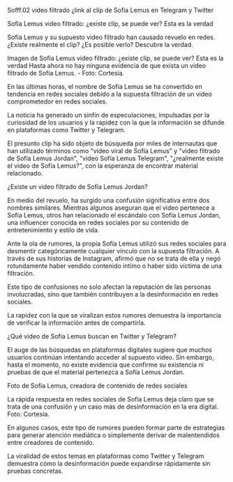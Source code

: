 Sofff.02 video filtrado ¿link al clip de Sofia Lemus en Telegram y Twitter

Sofía Lemus video filtrado: ¿existe clip, se puede ver? Esta es la verdad

Sofía Lemus y su supuesto video filtrado han causado revuelo en redes. ¿Existe realmente el clip? ¿Es posible verlo? Descubre la verdad.

Imagen de Sofía Lemus video filtrado: ¿existe clip, se puede ver? Esta es la verdad
Hasta ahora no hay ninguna evidencia de que exista un video filtrado de Sofía Lemus. - Foto: Cortesía.

En las últimas horas, el nombre de Sofía Lemus se ha convertido en tendencia en redes sociales debido a la supuesta filtración de un video comprometedor en redes sociales.

La noticia ha generado un sinfín de especulaciones, impulsadas por la curiosidad de los usuarios y la rapidez con la que la información se difunde en plataformas como Twitter y Telegram.

El presunto clip ha sido objeto de búsqueda por miles de internautas que han utilizado términos como "video viral de Sofía Lemus" y "video filtrado de Sofía Lemus Jordan", "video Sofía Lemus Telegram", "¿realmente existe el video de Sofía Lemus?", con la esperanza de encontrar material relacionado.

¿Existe un video filtrado de Sofía Lemus Jordan?

En medio del revuelo, ha surgido una confusión significativa entre dos nombres similares. Mientras algunos aseguran que el video pertenece a Sofía Lemus, otros han relacionado el escándalo con Sofía Lemus Jordan, una influencer conocida en redes sociales por su contenido de entretenimiento y estilo de vida.

Ante la ola de rumores, la propia Sofía Lemus utilizó sus redes sociales para desmentir categóricamente cualquier vínculo con la supuesta filtración. A través de sus historias de Instagram, afirmó que no se trata de ella y negó rotundamente haber vendido contenido íntimo o haber sido víctima de una filtración.


Este tipo de confusiones no solo afectan la reputación de las personas involucradas, sino que también contribuyen a la desinformación en redes sociales.

La rapidez con la que se viralizan estos rumores demuestra la importancia de verificar la información antes de compartirla.

¿Qué video de Sofía Lemus buscan en Twitter y Telegram?

El auge de las búsquedas en plataformas digitales sugiere que muchos usuarios continúan intentando acceder al supuesto video. Sin embargo, hasta el momento, no existe evidencia que confirme su existencia ni pruebas de que el material pertenezca a Sofía Lemus Jordan.

Foto de Sofía Lemus, creadora de contenido de redes sociales

La rápida respuesta en redes sociales de Sofía Lemus deja claro que se trata de una confusión y un caso más de desinformación en la era digital. Foto: Cortesía.

En algunos casos, este tipo de rumores pueden formar parte de estrategias para generar atención mediática o simplemente derivar de malentendidos entre creadores de contenido.

La viralidad de estos temas en plataformas como Twitter y Telegram demuestra cómo la desinformación puede expandirse rápidamente sin pruebas concretas.
